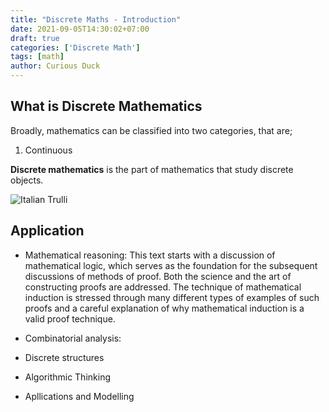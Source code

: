 ```yaml
---
title: "Discrete Maths - Introduction"
date: 2021-09-05T14:30:02+07:00
draft: true
categories: ['Discrete Math']
tags: [math]
author: Curious Duck
---
```


## What is Discrete Mathematics

Broadly, mathematics can be classified into two categories, that are;

1. Continuous

**Discrete mathematics** is the part of mathematics that study discrete objects.




<img src="https://learn.g2.com/hubfs/G2CR_B071_Discrete_vs_Continuous_Data_V1.png" alt="Italian Trulli">

##   Application

- Mathematical reasoning: This text starts with a discussion of mathematical logic, which serves as the foundation for the subsequent discussions of methods of proof. Both the science and the art of constructing proofs are addressed. The technique of mathematical induction is stressed through many different types of examples of such proofs and a careful explanation of why mathematical induction is a valid proof technique.

- Combinatorial analysis:
- Discrete structures
- Algorithmic Thinking
- Apllications and Modelling
